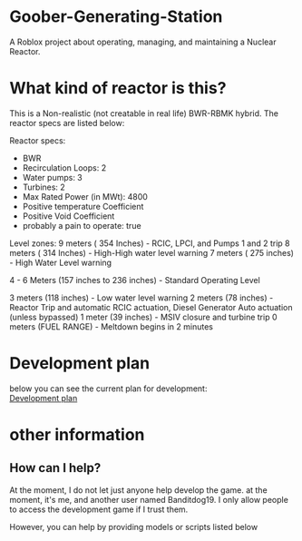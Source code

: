 # Goober-Generating-Station
A Roblox project about operating, managing, and maintaining a Nuclear Reactor.

# What kind of reactor is this?
This is a Non-realistic (not creatable in real life) BWR-RBMK hybrid. The reactor specs are listed below:

Reactor specs:
- BWR
- Recirculation Loops: 2
- Water pumps: 3
- Turbines: 2
- Max Rated Power (in MWt): 4800
- Positive temperature Coefficient
- Positive Void Coefficient
- probably a pain to operate: true


Level zones:
9 meters ( 354 Inches) - RCIC, LPCI, and Pumps 1 and 2 trip
8 meters ( 314 Inches) - High-High water level warning
7 meters ( 275 inches) - High Water Level warning

4 - 6 Meters (157 inches to 236 inches) - Standard Operating Level

3 meters (118 inches) - Low water level warning
2 meters (78 inches) - Reactor Trip and automatic RCIC actuation, Diesel Generator Auto actuation (unless bypassed)
1 meter (39 inches) - MSIV closure and turbine trip
0 meters (FUEL RANGE) - Meltdown begins in 2 minutes

# Development plan
below you can see the current plan for development:  
[Development plan](https://github.com/RandomVOTVplayer/Goober-Generating-Station/blob/main/Development%20plan%20%28V0.1%29.md)

# other information 
## How can I help?
At the moment, I do not let just anyone help develop the game. at the moment, it's me, and another user named Banditdog19. I only allow people to access the development game if I trust them.

However, you can help by providing models or scripts listed below
